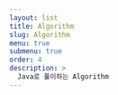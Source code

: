 ```yaml
---
layout: list
title: Algorithm
slug: Algorithm
menu: true
submenu: true
order: 4
description: >
  Java로 풀이하는 Algorithm
---
```

